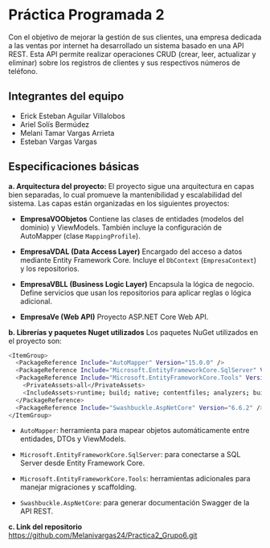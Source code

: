 # Práctica Programada 2
Con el objetivo de mejorar la gestión de sus clientes, una empresa dedicada a las ventas por internet ha desarrollado un sistema basado en una API REST. Esta API permite realizar operaciones CRUD (crear, leer, actualizar y eliminar) sobre los registros de clientes y sus respectivos números de teléfono.

## Integrantes del equipo
- Erick Esteban Aguilar Villalobos
- Ariel Solís Bermúdez
- Melani Tamar Vargas Arrieta
- Esteban Vargas Vargas

## Especificaciones básicas
**a. Arquitectura del proyecto:**
El proyecto sigue una arquitectura en capas bien separadas, lo cual promueve la mantenibilidad y escalabilidad del sistema. Las capas están organizadas en los siguientes proyectos:

- **EmpresaVOObjetos**
Contiene las clases de entidades (modelos del dominio) y ViewModels.
También incluye la configuración de AutoMapper (clase `MappingProfile`).

- **EmpresaVDAL (Data Access Layer)**
Encargado del acceso a datos mediante Entity Framework Core.
Incluye el `DbContext` (`EmpresaContext`) y los repositorios.

- **EmpresaVBLL (Business Logic Layer)**
Encapsula la lógica de negocio. Define servicios que usan los repositorios para aplicar reglas o lógica adicional.

- **EmpresaVe (Web API)**
Proyecto ASP.NET Core Web API.

**b. Librerías y paquetes Nuget utilizados**
Los paquetes NuGet utilizados en el proyecto son:
```bash
<ItemGroup>
  <PackageReference Include="AutoMapper" Version="15.0.0" />
  <PackageReference Include="Microsoft.EntityFrameworkCore.SqlServer" Version="9.0.6" />
  <PackageReference Include="Microsoft.EntityFrameworkCore.Tools" Version="9.0.6">
    <PrivateAssets>all</PrivateAssets>
    <IncludeAssets>runtime; build; native; contentfiles; analyzers; buildtransitive</IncludeAssets>
  </PackageReference>
  <PackageReference Include="Swashbuckle.AspNetCore" Version="6.6.2" />
</ItemGroup>
  ```
- `AutoMapper`: herramienta para mapear objetos automáticamente entre entidades, DTOs y ViewModels.

- `Microsoft.EntityFrameworkCore.SqlServer`: para conectarse a SQL Server desde Entity Framework Core.

- `Microsoft.EntityFrameworkCore.Tools`: herramientas adicionales para manejar migraciones y scaffolding.

- `Swashbuckle.AspNetCore`: para generar documentación Swagger de la API REST.

**c. Link del repositorio**
https://github.com/Melanivargas24/Practica2_Grupo6.git
